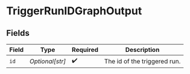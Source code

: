 # TriggerRunIDGraphOutput


## Fields

| Field                        | Type                         | Required                     | Description                  |
| ---------------------------- | ---------------------------- | ---------------------------- | ---------------------------- |
| `id`                         | *Optional[str]*              | :heavy_check_mark:           | The id of the triggered run. |